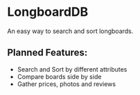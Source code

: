 # LongboardDB

An easy way to search and sort longboards. 

## Planned Features:
* Search and Sort by different attributes
* Compare boards side by side
* Gather prices, photos and reviews